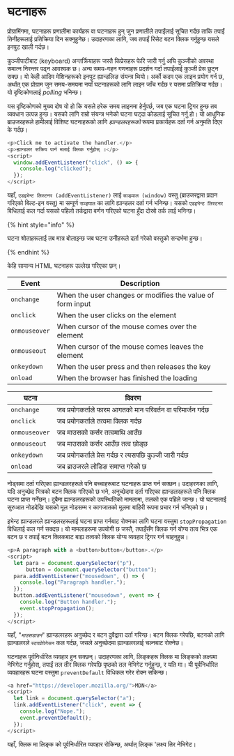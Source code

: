 # घटनाहरू

प्रोग्रामिंगमा, घटनाहरू प्रणालीमा कार्यहरू वा घटनाहरू हुन् जुन प्रणालीले तपाईंलाई सूचित गर्दछ ताकि तपाईं तिनीहरूलाई प्रतिक्रिया दिन सक्नुहुनेछ। उदाहरणका लागि, जब तपाईं रिसेट बटन क्लिक गर्नुहुन्छ यसले इनपुट खाली गर्दछ।

कुञ्जीपाटीबाट (keyboard) अन्तर्क्रियाहरू जस्तै किप्रेसहरू फेरि जारी गर्नु अघि कुञ्जीको अवस्था समात्न निरन्तर पढ्न आवश्यक छ। अन्य समय-गहन गणनाहरू प्रदर्शन गर्दा तपाईंलाई कुञ्जी प्रेस छुट्न सक्छ। यो केही आदिम मेशिनहरूको इनपुट ह्यान्डलिङ संयन्त्र थियो। अर्को कदम एक लाइन प्रयोग गर्न छ, अर्थात् एक प्रोग्राम जुन समय-समयमा नयाँ घटनाहरूको लागि लाइन जाँच गर्दछ र यसमा प्रतिक्रिया गर्दछ। यो दृष्टिकोणलाई _polling_ भनिन्छ।

यस दृष्टिकोणको मुख्य दोष यो हो कि यसले हरेक समय लाइनमा हेर्नुपर्छ, जब एक घटना ट्रिगर हुन्छ तब व्यवधान उत्पन्न हुन्छ। यसको लागि राम्रो संयन्त्र भनेको घटना घट्दा कोडलाई सूचित गर्नु हो। यो आधुनिक ब्राउजरहरूले हामीलाई विशिष्ट घटनाहरूको लागि _ह्यान्डलरहरूको_ रूपमा प्रकार्यहरू दर्ता गर्न अनुमति दिएर के गर्दछ।

```javascript
<p>Click me to activate the handler.</p>
<p>ह्यान्डलर सक्रिय पार्न मलाई क्लिक गर्नुहोस् ।</p>
<script>
  window.addEventListener("click", () => {
    console.log("clicked");
  });
</script>
```

यहाँ, `एडइभेन्ट लिस्टनर (addEventListener)` लाई `सञ्झ्याल (window)` वस्तु (ब्राउजरद्वारा प्रदान गरिएको बिल्ट-इन वस्तु) मा सम्पूर्ण `सञ्झ्याल` का लागि ह्यान्डलर दर्ता गर्न भनिन्छ। यसको `एडइभेन्ट लिस्टनर` विधिलाई कल गर्दा यसको पहिलो तर्कद्वारा वर्णन गरिएको घटना हुँदा दोस्रो तर्क लाई भनिन्छ।

{% hint style="info" %}

घटना श्रोताहरूलाई तब मात्र बोलाइन्छ जब घटना उनीहरूले दर्ता गरेको वस्तुको सन्दर्भमा हुन्छ।

{% endhint %}

केहि सामान्य HTML घटनाहरू उल्लेख गरिएका छन्।

| Event         | Description                                               |
| ------------- | --------------------------------------------------------- |
| `onchange`    | When the user changes or modifies the value of form input |
| `onclick`     | When the user clicks on the element                       |
| `onmouseover` | When cursor of the mouse comes over the element           |
| `onmouseout`  | When cursor of the mouse comes leaves the element         |
| `onkeydown`   | When the user press and then releases the key             |
| `onload`      | When the browser has finished the loading                 |

| घटना          | विवरण                                                       |
| ------------- | ----------------------------------------------------------- |
| `onchange`    | जब प्रयोगकर्ताले फारम आगतको मान परिवर्तन वा परिमार्जन गर्दछ |
| `onclick`     | जब प्रयोगकर्ताले तत्वमा क्लिक गर्दछ                         |
| `onmouseover` | जब माउसको कर्सर तत्वमाथि आउँछ                               |
| `onmouseout`  | जब माउसको कर्सर आउँछ तत्व छोड्छ                             |
| `onkeydown`   | जब प्रयोगकर्ताले प्रेस गर्दछ र त्यसपछि कुञ्जी जारी गर्दछ    |
| `onload`      | जब ब्राउजरले लोडिङ समाप्त गरेको छ                           |


नोड्समा दर्ता गरिएका ह्यान्डलरहरूले पनि बच्चाहरूबाट घटनाहरू प्राप्त गर्न सक्छन। उदाहरणका लागि, यदि अनुच्छेद भित्रको बटन क्लिक गरिएको छ भने, अनुच्छेदमा दर्ता गरिएका ह्यान्डलरहरूले पनि क्लिक घटना प्राप्त गर्नेछन्। दुबैमा ह्यान्डलरहरूको उपस्थितिको मामलामा, तलको एक पहिले जान्छ। यो घटनालाई सुरुआत नोडदेखि यसको मूल नोडसम्म र कागजातको मूलमा बाहिरी रूपमा प्रचार गर्न भनिएको छ।

इभेन्ट ह्यान्डलरले ह्यान्डलरहरूलाई घटना प्राप्त गर्नबाट रोक्नका लागि घटना वस्तुमा `stopPropagation` विधिलाई कल गर्न सक्दछ। यो मामलाहरूमा उपयोगी छ जस्तै, तपाइँसँग क्लिक गर्न योग्य तत्व भित्र एक बटन छ र तपाईं बटन क्लिकबाट बाह्य तत्वको क्लिक योग्य व्यवहार ट्रिगर गर्न चाहनुहुन्न।

```javascript
<p>A paragraph with a <button>button</button>.</p>
<script>
  let para = document.querySelector("p"),
      button = document.querySelector("button");
  para.addEventListener("mousedown", () => {
    console.log("Paragraph handler.");
  });
  button.addEventListener("mousedown", event => {
    console.log("Button handler.");
    event.stopPropagation();
  });
</script>
```

यहाँ, "_`माउसडाउन`_" ह्यान्डलरहरू अनुच्छेद र बटन दुवैद्वारा दर्ता गरिन्छ। बटन क्लिक गरेपछि, बटनको लागि ह्यान्डलरले `स्टपप्रोपेगेसन` कल गर्दछ, जसले अनुच्छेदमा ह्यान्डलरलाई चल्नबाट रोक्नेछ।

घटनाहरू पूर्वनिर्धारित व्यवहार हुन सक्छन्। उदाहरणका लागि, लिङ्कहरू क्लिक मा लिङ्कको लक्ष्यमा नेभिगेट गर्नुहोस्, तपाईं तल तीर क्लिक गरेपछि पृष्ठको तल नेभिगेट गर्नुहुन्छ, र यति मा। यी पूर्वनिर्धारित व्यवहारहरू घटना वस्तुमा `preventDefault` विधिकल गरेर रोक्न सकिन्छ।

```javascript
<a href="https://developer.mozilla.org/">MDN</a>
<script>
  let link = document.querySelector("a");
  link.addEventListener("click", event => {
    console.log("Nope.");
    event.preventDefault();
  });
</script>
```

यहाँ, क्लिक मा लिङ्क को पूर्वनिर्धारित व्यवहार रोकिन्छ, अर्थात् लिङ्क 'लक्ष्य तिर नेभिगेट।
